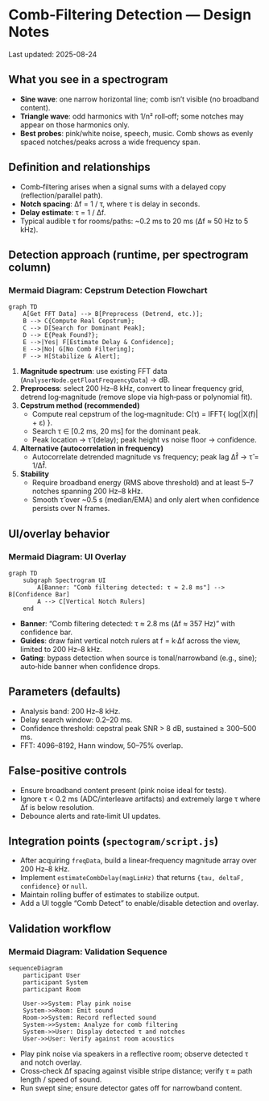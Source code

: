 # Comb‑Filtering Detection — Design Notes

Last updated: 2025-08-24

## What you see in a spectrogram
- **Sine wave**: one narrow horizontal line; comb isn’t visible (no broadband content).
- **Triangle wave**: odd harmonics with 1/n² roll‑off; some notches may appear on those harmonics only.
- **Best probes**: pink/white noise, speech, music. Comb shows as evenly spaced notches/peaks across a wide frequency span.

## Definition and relationships
- Comb‑filtering arises when a signal sums with a delayed copy (reflection/parallel path).
- **Notch spacing**: Δf = 1 / τ, where τ is delay in seconds.
- **Delay estimate**: τ = 1 / Δf.
- Typical audible τ for rooms/paths: ~0.2 ms to 20 ms (Δf ≈ 50 Hz to 5 kHz).

## Detection approach (runtime, per spectrogram column)

### Mermaid Diagram: Cepstrum Detection Flowchart

```mermaid
graph TD
    A[Get FFT Data] --> B[Preprocess (Detrend, etc.)];
    B --> C{Compute Real Cepstrum};
    C --> D[Search for Dominant Peak];
    D --> E{Peak Found?};
    E -->|Yes| F[Estimate Delay & Confidence];
    E -->|No| G[No Comb Filtering];
    F --> H[Stabilize & Alert];
```

1. **Magnitude spectrum**: use existing FFT data (`AnalyserNode.getFloatFrequencyData`) → dB.
2. **Preprocess**: select 200 Hz–8 kHz, convert to linear frequency grid, detrend log‑magnitude (remove slope via high‑pass or polynomial fit).
3. **Cepstrum method (recommended)**
   - Compute real cepstrum of the log‑magnitude: C(τ) = IFFT{ log(|X(f)| + ε) }.
   - Search τ ∈ [0.2 ms, 20 ms] for the dominant peak.
   - Peak location → τ̂ (delay); peak height vs noise floor → confidence.
4. **Alternative (autocorrelation in frequency)**
   - Autocorrelate detrended magnitude vs frequency; peak lag Δf̂ → τ̂ = 1/Δf̂.
5. **Stability**
   - Require broadband energy (RMS above threshold) and at least 5–7 notches spanning 200 Hz–8 kHz.
   - Smooth τ̂ over ~0.5 s (median/EMA) and only alert when confidence persists over N frames.

## UI/overlay behavior

### Mermaid Diagram: UI Overlay

```mermaid
graph TD
    subgraph Spectrogram UI
        A[Banner: "Comb filtering detected: τ ≈ 2.8 ms"] --> B[Confidence Bar]
        A --> C[Vertical Notch Rulers]
    end
```

- **Banner**: “Comb filtering detected: τ ≈ 2.8 ms (Δf ≈ 357 Hz)” with confidence bar.
- **Guides**: draw faint vertical notch rulers at f = k·Δf across the view, limited to 200 Hz–8 kHz.
- **Gating**: bypass detection when source is tonal/narrowband (e.g., sine); auto‑hide banner when confidence drops.

## Parameters (defaults)
- Analysis band: 200 Hz–8 kHz.
- Delay search window: 0.2–20 ms.
- Confidence threshold: cepstral peak SNR > 8 dB, sustained ≥ 300–500 ms.
- FFT: 4096–8192, Hann window, 50–75% overlap.

## False‑positive controls
- Ensure broadband content present (pink noise ideal for tests).
- Ignore τ < 0.2 ms (ADC/interleave artifacts) and extremely large τ where Δf is below resolution.
- Debounce alerts and rate‑limit UI updates.

## Integration points (`spectogram/script.js`)
- After acquiring `freqData`, build a linear‑frequency magnitude array over 200 Hz–8 kHz.
- Implement `estimateCombDelay(magLinHz)` that returns `{tau, deltaF, confidence}` or `null`.
- Maintain rolling buffer of estimates to stabilize output.
- Add a UI toggle “Comb Detect” to enable/disable detection and overlay.

## Validation workflow

### Mermaid Diagram: Validation Sequence

```mermaid
sequenceDiagram
    participant User
    participant System
    participant Room

    User->>System: Play pink noise
    System->>Room: Emit sound
    Room->>System: Record reflected sound
    System->>System: Analyze for comb filtering
    System->>User: Display detected τ and notches
    User->>User: Verify against room acoustics
```

- Play pink noise via speakers in a reflective room; observe detected τ and notch overlay.
- Cross‑check Δf spacing against visible stripe distance; verify τ ≈ path length / speed of sound.
- Run swept sine; ensure detector gates off for narrowband content.
